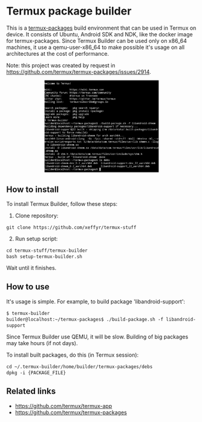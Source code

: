 Termux package builder
======================

This is a [termux-packages](https://github.com/termux/termux-packages) build environment that can be used in Termux on device. It consists of Ubuntu, Android SDK and NDK, like the docker image for termux-packages. Since Termux Builder can be used only on x86_64 machines, it use a qemu-user-x86_64 to make possible it's usage on all architectures at the cost of performance.

Note: this project was created by request in https://github.com/termux/termux-packages/issues/2914.

<p align="center"><img src="screenshot.jpg" width="60%"></p>

## How to install

To install Termux Builder, follow these steps:

1. Clone repository:
```
git clone https://github.com/xeffyr/termux-stuff
```

2. Run setup script:
```
cd termux-stuff/termux-builder
bash setup-termux-builder.sh
```

Wait until it finishes.

## How to use

It's usage is simple. For example, to build package 'libandroid-support':
```
$ termux-builder
builder@localhost:~/termux-packages$ ./build-package.sh -f libandroid-support
```

Since Termux Builder use QEMU, it will be slow. Building of big packages may take hours (if not days).

To install built packages, do this (in Termux session):
```
cd ~/.termux-builder/home/builder/termux-packages/debs
dpkg -i {PACKAGE_FILE}
```

## Related links

* https://github.com/termux/termux-app
* https://github.com/termux/termux-packages
